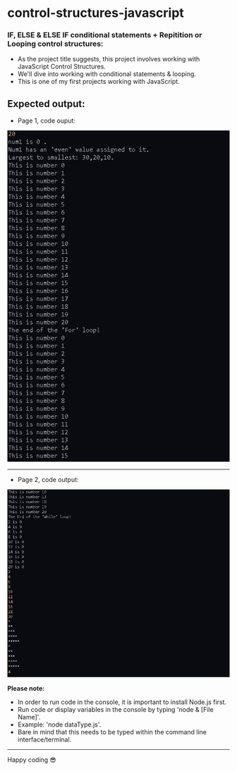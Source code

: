 # control-structures-javascript

### IF, ELSE & ELSE IF conditional statements + Repitition or Looping control structures:

* As the project title suggests, this project involves working with JavaScript Control Structures.
* We'll dive into working with conditional statements & looping.
* This is one of my first projects working with JavaScript.

## Expected output:

* Page 1, code ouput:
<img src="/images/Capture.JPG" alt="code output in console">
<hr/>

* Page 2, code output:
<img src="/images/Capture2.JPG" alt="code output in console">

<b> Please note: </b>

* In order to run code in the console, it is important to install Node.js first.
* Run code or display variables in the console by typing 'node & [File Name]'.
* Example: 'node dataType.js'.
* Bare in mind that this needs to be typed within the command line interface/terminal.
<hr>

<span>Happy coding :sunglasses:</span>
